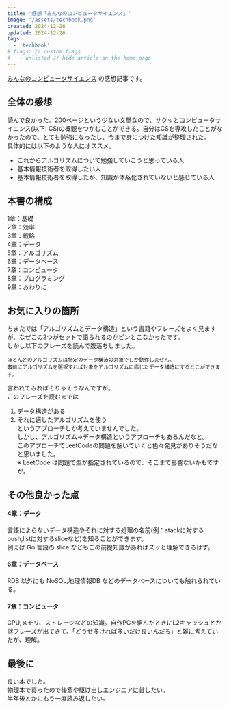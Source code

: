 ```yaml
---
title: '感想「みんなのコンピュータサイエンス」'
image: '/assets/techbook.png'
created: 2024-12-26
updated: 2024-12-26
tags:
  - 'techbook'
# flags: // custom flags
#   - unlisted // hide article on the home page
---
```


[みんなのコンピュータサイエンス](https://amzn.to/41ReZTI) の感想記事です。  

## 全体の感想  

読んで良かった。200ページという少ない文量なので、サクッとコンピュータサイエンス(以下: CS)の概観をつかむことができる。自分はCSを専攻したことがなかったので、とても勉強になったし、今まで身につけた知識が整理された。  
具体的には以下のような人にオススメ。  

- これからアルゴリズムについて勉強していこうと思っている人  
- 基本情報技術者を取得したい人  
- 基本情報技術者を取得したが、知識が体系化されていないと感じている人  

## 本書の構成  

1章：基礎  
2章：効率  
3章：戦略  
4章：データ  
5章：アルゴリズム  
6章：データベース  
7章：コンピュータ  
8章：プログラミング  
9章：おわりに  

## お気に入りの箇所  

ちまたでは「アルゴリズムとデータ構造」という書籍やフレーズをよく見ますが、なぜこの2つがセットで語られるのかピンとこなかったです。  
しかし以下のフレーズを読んで腹落ちしました。  

```  
ほとんどのアルゴリズムは特定のデータ構造の対象でしか動作しません。  
事前にアルゴリズムを選択すれば対象をアルゴリズムに応じたデータ構造にするとこができます。  
```  

言われてみればそりゃそうなんですが。  
このフレーズを読むまでは  

1. データ構造がある  
2. それに適したアルゴリズムを使う  
というアプローチしか考えていませんでした。  
しかし、アルゴリズム->データ構造というアプローチもあるんだなと。  
このアプローチでLeetCodeの問題を解いていくと色々発見がありそうだなと思いました。  
※ LeetCode は問題で型が指定されているので、そこまで影響ないかもですが。  

## その他良かった点  

#### 4章：データ  

言語によらないデータ構造やそれに対する処理の名前(例：stackに対するpush,listに対するsliceなど)を知ることができます。  
例えば Go 言語の slice などもこの前提知識があればスッと理解できるはず。  

#### 6章：データベース  

RDB 以外にも NoSQL,地理情報DB などのデータベースについても触れられている。  

#### 7章：コンピュータ  

CPU,メモリ、ストレージなどの知識。自作PCを組んだときにL2キャッシュとか謎フレーズが出てきて、「どうせ多ければ多いだけ良いんだろ」と雑に考えていたが、理解。  

## 最後に  

良い本でした。  
物理本で買ったので後輩や駆け出しエンジニアに貸したい。  
半年後とかにもう一度読み返したい。  
